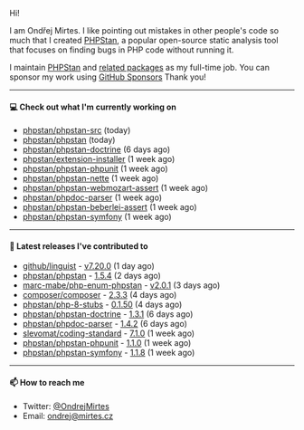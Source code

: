 Hi!

I am Ondřej Mirtes. I like pointing out mistakes in other people's code so much that I created [PHPStan](https://phpstan.org/), a popular open-source static analysis tool that focuses on finding bugs in PHP code without running it.

I maintain [PHPStan](https://github.com/phpstan/phpstan) and [related packages](https://github.com/phpstan/) as my full-time job. You can sponsor my work using [GitHub Sponsors](https://github.com/sponsors/ondrejmirtes) Thank you!

---

#### 💻 Check out what I'm currently working on

- [phpstan/phpstan-src](https://github.com/phpstan/phpstan-src) (today)
- [phpstan/phpstan](https://github.com/phpstan/phpstan) (today)
- [phpstan/phpstan-doctrine](https://github.com/phpstan/phpstan-doctrine) (6 days ago)
- [phpstan/extension-installer](https://github.com/phpstan/extension-installer) (1 week ago)
- [phpstan/phpstan-phpunit](https://github.com/phpstan/phpstan-phpunit) (1 week ago)
- [phpstan/phpstan-nette](https://github.com/phpstan/phpstan-nette) (1 week ago)
- [phpstan/phpstan-webmozart-assert](https://github.com/phpstan/phpstan-webmozart-assert) (1 week ago)
- [phpstan/phpdoc-parser](https://github.com/phpstan/phpdoc-parser) (1 week ago)
- [phpstan/phpstan-beberlei-assert](https://github.com/phpstan/phpstan-beberlei-assert) (1 week ago)
- [phpstan/phpstan-symfony](https://github.com/phpstan/phpstan-symfony) (1 week ago)

---

#### 🔭 Latest releases I've contributed to

- [github/linguist](https://github.com/github/linguist) - [v7.20.0](https://github.com/github/linguist/releases/tag/v7.20.0) (1 day ago)
- [phpstan/phpstan](https://github.com/phpstan/phpstan) - [1.5.4](https://github.com/phpstan/phpstan/releases/tag/1.5.4) (2 days ago)
- [marc-mabe/php-enum-phpstan](https://github.com/marc-mabe/php-enum-phpstan) - [v2.0.1](https://github.com/marc-mabe/php-enum-phpstan/releases/tag/v2.0.1) (3 days ago)
- [composer/composer](https://github.com/composer/composer) - [2.3.3](https://github.com/composer/composer/releases/tag/2.3.3) (4 days ago)
- [phpstan/php-8-stubs](https://github.com/phpstan/php-8-stubs) - [0.1.50](https://github.com/phpstan/php-8-stubs/releases/tag/0.1.50) (4 days ago)
- [phpstan/phpstan-doctrine](https://github.com/phpstan/phpstan-doctrine) - [1.3.1](https://github.com/phpstan/phpstan-doctrine/releases/tag/1.3.1) (6 days ago)
- [phpstan/phpdoc-parser](https://github.com/phpstan/phpdoc-parser) - [1.4.2](https://github.com/phpstan/phpdoc-parser/releases/tag/1.4.2) (6 days ago)
- [slevomat/coding-standard](https://github.com/slevomat/coding-standard) - [7.1.0](https://github.com/slevomat/coding-standard/releases/tag/7.1.0) (1 week ago)
- [phpstan/phpstan-phpunit](https://github.com/phpstan/phpstan-phpunit) - [1.1.0](https://github.com/phpstan/phpstan-phpunit/releases/tag/1.1.0) (1 week ago)
- [phpstan/phpstan-symfony](https://github.com/phpstan/phpstan-symfony) - [1.1.8](https://github.com/phpstan/phpstan-symfony/releases/tag/1.1.8) (1 week ago)

---

#### 📫 How to reach me

- Twitter: [@OndrejMirtes](https://twitter.com/ondrejmirtes)
- Email: [ondrej@mirtes.cz](mailto:ondrej@mirtes.cz)

